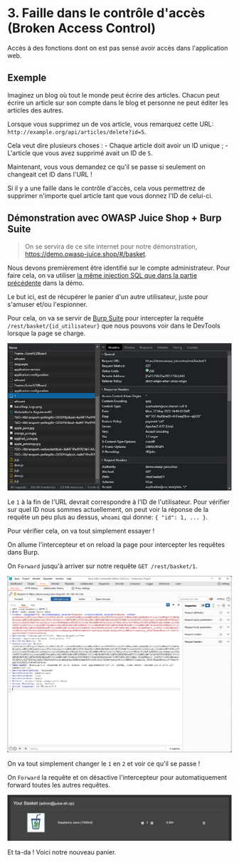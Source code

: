 # 3. Faille dans le contrôle d'accès (Broken Access Control)

Accès à des fonctions dont on est pas sensé avoir accès dans l'application web.

## Exemple

Imaginez un blog où tout le monde peut écrire des articles.
Chacun peut écrire un article sur son compte dans le blog et personne ne peut éditer les articles
des autres.

Lorsque vous supprimez un de vos article, vous remarquez cette URL: `http://example.org/api/articles/delete?id=5`.

Cela veut dire plusieurs choses :
    - Chaque article doit avoir un ID unique ;
    - L'article que vous avez supprimé avait un ID de `5`.

Maintenant, vous vous demandez ce qu'il se passe si seulement on changeait cet ID dans l'URL !

Si il y a une faille dans le contrôle d'accès, cela vous permettrez de supprimer n'importe quel
article tant que vous donnez l'ID de celui-ci.

## Démonstration avec OWASP Juice Shop + Burp Suite

> On se servira de ce site internet pour notre démonstration, <https://demo.owasp-juice.shop/#/basket>.

Nous devons premièrement être identifié sur le compte administrateur. Pour faire cela, on va utiliser
[la même injection SQL que dans la partie précédente](./2-injection-sql.md) dans la démo.

Le but ici, est de récupérer le panier d'un autre utilisateur, juste pour s'amuser et/ou l'espionner.

Pour cela, on va se servir de [Burp Suite](../3-outils/3-burp-suite.md) pour intercepter la requête `/rest/basket/{id_utilisateur}`
que nous pouvons voir dans le DevTools lorsque la page se charge.

![Requête dans le DevTools](../../_assets/images/broken-access-control-1.png)

Le `1` à la fin de l'URL devrait correspondre à l'ID de l'utilisateur.
Pour vérifier sur quel ID nous sommes actuellement, on peut voir la réponse de la
requête un peu plus au dessus, `whoami` qui donne: `{ "id": 1, ... }`.

Pour vérifier cela, on va tout simplement essayer !

On allume l'intercepteur et on reload la page pour intercepter les requêtes dans Burp.

On `Forward` jusqu'à arriver sur notre requête `GET /rest/basket/1`.

![Requête dans Burp](../../_assets/images/broken-access-control-2.png)

On va tout simplement changer le `1` en `2` et voir ce qu'il se passe !

On `Forward` la requête et on désactive l'intercepteur pour automatiquement forward
toutes les autres requêtes.

![Panier résultant](../../_assets/images/broken-access-control-3.png)

Et ta-da ! Voici notre nouveau panier.
